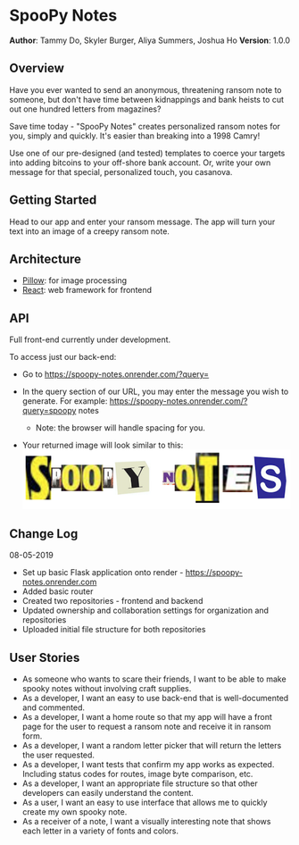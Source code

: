 # SpooPy Notes
**Author**: Tammy Do, Skyler Burger, Aliya Summers, Joshua Ho 
**Version**: 1.0.0


## Overview
Have you ever wanted to send an anonymous, threatening ransom note to someone, but don't have time between kidnappings and bank heists to cut out one hundred letters from magazines?   

Save time today - "SpooPy Notes" creates personalized ransom notes for you, simply and quickly. It's easier than breaking into a 1998 Camry!

Use one of our pre-designed (and tested) templates to coerce your targets into adding bitcoins to your off-shore bank account. Or, write your own message for that special, personalized touch, you casanova.

## Getting Started
Head to our app and enter your ransom message. The app will turn your text into an image of a creepy ransom note. 

## Architecture
- [Pillow](https://python-pillow.org/): for image processing
- [React](https://reactjs.org/): web framework for frontend

## API
<!-- Provide detailed instructions for your applications usage. This should include any methods or endpoints available to the user/client/developer. Each section should be formatted to provide clear syntax for usage, example calls including input data requirements and options, and example responses or return values. -->

Full front-end currently under development.

To access just our back-end:
- Go to https://spoopy-notes.onrender.com/?query=

- In the query section of our URL, you may enter the message you wish to generate. For example: https://spoopy-notes.onrender.com/?query=spoopy notes

    - Note: the browser will handle spacing for you.

- Your returned image will look similar to this:
![spoopy notes in magazine cut-out style](app/assets/spoopy_notes_img.png)


## Change Log

08-05-2019  
- Set up basic Flask application onto render - https://spoopy-notes.onrender.com 
- Added basic router
- Created two repositories - frontend and backend
- Updated ownership and collaboration settings for organization and repositories
- Uploaded initial file structure for both repositories

## User Stories
- As someone who wants to scare their friends, I want to be able to make spooky notes without involving craft supplies.
- As a developer, I want an easy to use back-end that is well-documented and commented.
- As a developer, I want a home route so that my app will have a front page for the user to request a ransom note and receive it in ransom form.
- As a developer, I want a random letter picker that will return the letters the user requested.
- As a developer, I want tests that confirm my app works as expected. Including status codes for routes, image byte comparison, etc.
- As a developer, I want an appropriate file structure so that other developers can easily understand the content. 
- As a user, I want an easy to use interface that allows me to quickly create my own spooky note.
- As a receiver of a note, I want a visually interesting note that shows each letter in a variety of fonts and colors. 

